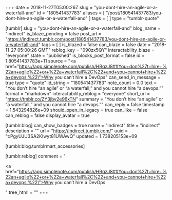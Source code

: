 +++
date = 2018-11-27T05:00:26Z
slug = "you-dont-hire-an-agile-or-a-waterfall-and"
id = "180541437783"
aliases = [ "/post/180541437783/you-dont-hire-an-agile-or-a-waterfall-and" ]
tags = [ ]
type = "tumblr-quote"

[tumblr]
slug = "you-dont-hire-an-agile-or-a-waterfall-and"
blog_name = "indirect"
is_blaze_pending = false
post_url = "https://indirect.tumblr.com/post/180541437783/you-dont-hire-an-agile-or-a-waterfall-and"
tags = [ ]
is_blazed = false
can_blaze = false
date = "2018-11-27 05:00:26 GMT"
reblog_key = "090zx5QY"
interactability_blaze = "everyone"
state = "published"
is_blocks_post_format = false
id = 1.80541437783e+11
source = "<a href=\"https://app.simplenote.com/publish/HBqzJ8##You+don%27t+hire+%22an+agile%22+or+%22a+waterfall%2C%22+and+you+cannot+hire+%22a+devops.%22\">Why you can&rsquo;t hire a DevOps</a>"
can_send_in_message = true
type = "quote"
id_string = "180541437783"
note_count = 0.0
text = "You don&rsquo;t hire &ldquo;an agile&rdquo; or &ldquo;a waterfall,&rdquo; and you cannot hire &ldquo;a devops.&rdquo;"
format = "markdown"
interactability_reblog = "everyone"
short_url = "https://tmblr.co/ZY3jby2e96xTN"
summary = "You don’t hire “an agile” or “a waterfall,” and you cannot hire “a devops.”"
can_reply = false
timestamp = 1.543294826e+09
should_open_in_legacy = true
can_like = false
can_reblog = false
display_avatar = true

[tumblr.blog]
can_show_badges = true
name = "indirect"
title = "indirect"
description = ""
url = "https://indirect.tumblr.com/"
uuid = "t:PgyUJU3SA2Klwyt81UWAwQ"
updated = 1.738205153e+09

[tumblr.blog.tumblrmart_accessories]

[tumblr.reblog]
comment = "<p><a href=\"https://app.simplenote.com/publish/HBqzJ8##You+don%27t+hire+%22an+agile%22+or+%22a+waterfall%2C%22+and+you+cannot+hire+%22a+devops.%22\">Why you can’t hire a DevOps</a></p>"
tree_html = ""
+++
